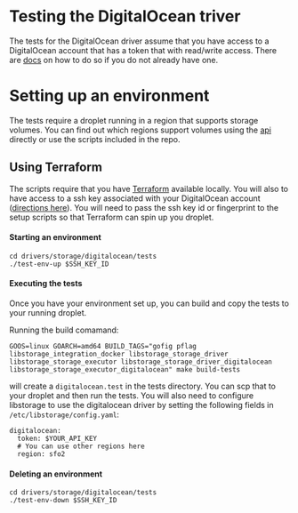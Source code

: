 # Testing the DigitalOcean triver

The tests for the DigitalOcean driver assume that you have access to a
DigitalOcean account that has a token that with read/write access. There are
[docs](https://www.digitalocean.com/community/tutorials/how-to-use-the-digitalocean-api-v2)
on how to do so if you do not already have one.

# Setting up an environment
The tests require a droplet running in a region that supports storage volumes.
You can find out which regions support volumes using the
[api](https://developers.digitalocean.com/documentation/v2/#regions) directly
or use the scripts included in the repo.

## Using Terraform
The scripts require that you have
[Terraform](https://github.com/hashicorp/terraform) available locally. You will
also to have access to a ssh key associated with your DigitalOcean account
([directions
here](https://www.digitalocean.com/community/tutorials/how-to-configure-ssh-key-based-authentication-on-a-linux-server#how-to-embed-your-public-key-when-creating-your-server)).
You will need to pass the ssh key id or fingerprint to the setup scripts so
that Terraform can spin up you droplet.

#### Starting an environment

```
cd drivers/storage/digitalocean/tests
./test-env-up $SSH_KEY_ID
```

#### Executing the tests
Once you have your environment set up, you can build and copy the tests to your running droplet.

Running the build comamand:
```
GOOS=linux GOARCH=amd64 BUILD_TAGS="gofig pflag libstorage_integration_docker libstorage_storage_driver libstorage_storage_executor libstorage_storage_driver_digitalocean libstorage_storage_executor_digitalocean" make build-tests
```
will create a `digitalocean.test` in the tests directory. You can scp that to
your droplet and then run the tests. You will also need to configure libstorage
to use the digitalocean driver by setting the following fields in
`/etc/libstorage/config.yaml`:

```
digitalocean:
  token: $YOUR_API_KEY
  # You can use other regions here
  region: sfo2
```

#### Deleting an environment
```
cd drivers/storage/digitalocean/tests
./test-env-down $SSH_KEY_ID
```
